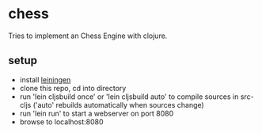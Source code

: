 chess
=====

Tries to implement an Chess Engine with clojure.

setup
------------

* install [leiningen](https://github.com/technomancy/leiningen)
* clone this repo, cd into directory
* run 'lein cljsbuild once' or 'lein cljsbuild auto' to compile sources in src-cljs ('auto' rebuilds automatically when sources change)
* run 'lein run' to start a webserver on port 8080
* browse to localhost:8080
